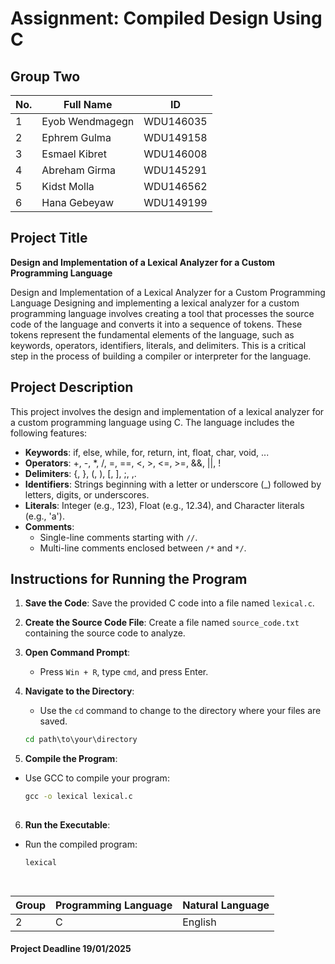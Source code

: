 # Assignment: Compiled Design Using C

## Group Two

| No. | Full Name       | ID         |
| --- | --------------- | ---------- |
| 1   | Eyob Wendmagegn | WDU146035 |
| 2   | Ephrem Gulma    | WDU149158 |
| 3   | Esmael Kibret   | WDU146008 |
| 4   | Abreham Girma   | WDU145291 |
| 5   | Kidst Molla     | WDU146562 |
| 6   | Hana Gebeyaw    | WDU149199 |

## Project Title
**Design and Implementation of a Lexical Analyzer for a Custom Programming Language**

 Design and Implementation of a Lexical Analyzer for a Custom Programming Language
Designing and implementing a lexical analyzer for a custom programming language involves creating a tool that processes the source code of the language and converts it into a sequence of tokens. These tokens represent the fundamental elements of the language, such as keywords, operators, identifiers, literals, and delimiters. This is a critical step in the process of building a compiler or interpreter for the language.

## Project Description
This project involves the design and implementation of a lexical analyzer for a custom programming language using C. The language includes the following features:
- **Keywords**: if, else, while, for, return, int, float, char, void, ...
- **Operators**: +, -, *, /, =, ==, <, >, <=, >=, &&, ||, !
- **Delimiters**: {, }, (, ), [, ], ;, ,.
- **Identifiers**: Strings beginning with a letter or underscore (_) followed by letters, digits, or underscores.
- **Literals**: Integer (e.g., 123), Float (e.g., 12.34), and Character literals (e.g., 'a').
- **Comments**:
  - Single-line comments starting with `//`.
  - Multi-line comments enclosed between `/*` and `*/`.

## Instructions for Running the Program

1. **Save the Code**: Save the provided C code into a file named `lexical.c`.

2. **Create the Source Code File**: Create a file named `source_code.txt` containing the source code to analyze.

3. **Open Command Prompt**:
   - Press `Win + R`, type `cmd`, and press Enter.

4. **Navigate to the Directory**:
   - Use the `cd` command to change to the directory where your files are saved.
   ```cmd
   cd path\to\your\directory
5. **Compile the Program**:

  - Use GCC to compile your program:
    ```cmd
    gcc -o lexical lexical.c
   

6. **Run the Executable**:

 - Run the compiled program:
   ```cmd
   lexical

  

 |Group | Programming Language | Natural Language |
 | ---- | -------------------- | ---------------- |
 | 2    | C                    | English          |


 #### Project Deadline **19/01/2025**


